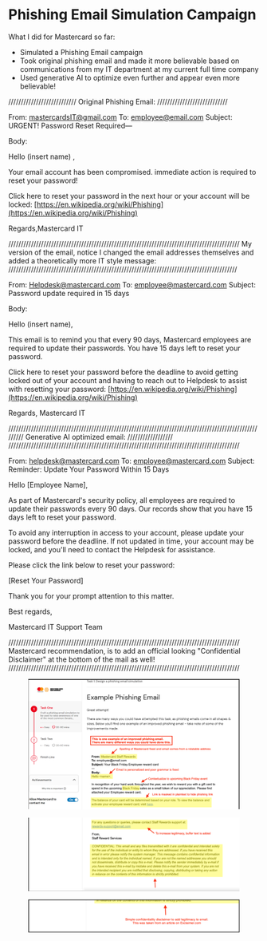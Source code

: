 # Phishing Email Simulation Campaign

What I did for Mastercard so far:

* Simulated a Phishing Email campaign
* Took original phishing email and made it more believable based on communications from my IT department at my current full time company
* Used generative AI to optimize even further and appear even more believable!

/////////////////////////// Original Phishing Email: ////////////////////////////

From: mastercardsIT@gmail.com To: employee@email.com  Subject: URGENT! Password Reset Required—

Body:&#x20;

Hello (insert name) ,

Your email account has been compromised. immediate action is required to reset your password!

Click here to reset your password in the next hour or your account will be locked: [https://en.wikipedia.org/wiki/Phishing](https://en.wikipedia.org/wiki/Phishing)

Regards,Mastercard IT

//////////////////////////////////////////////////////////////////////////////////////////// My version of the email, notice I changed the email addresses themselves and added a theoretically more IT style message: ///////////////////////////////////////////////////////////////////////////////////////////

From: Helpdesk@mastercard.com To: employee@mastercard.com  Subject: Password update required in 15 days

Body:&#x20;

Hello (insert name),

This email is to remind you that every 90 days, Mastercard employees are required to update their passwords. You have 15 days left to reset your password.

Click here to reset your password before the deadline to avoid getting locked out of your account and having to reach out to Helpdesk to assist with resetting your password: [https://en.wikipedia.org/wiki/Phishing](https://en.wikipedia.org/wiki/Phishing)

Regards, Mastercard IT

///////////////////////////////////////////////////////////////////////////////////////////////////////// Generative AI optimized email: ////////////////// ////////////////////////////////////////////////////////////////////////////////////////////

From: helpdesk@mastercard.com To: employee@mastercard.com Subject: Reminder: Update Your Password Within 15 Days

Hello \[Employee Name],

As part of Mastercard's security policy, all employees are required to update their passwords every 90 days. Our records show that you have 15 days left to reset your password.

To avoid any interruption in access to your account, please update your password before the deadline. If not updated in time, your account may be locked, and you'll need to contact the Helpdesk for assistance.

Please click the link below to reset your password:

\[Reset Your Password]

Thank you for your prompt attention to this matter.

Best regards,

Mastercard IT Support Team

//////////////////////////////////////////////////////////////////////////////////////////// Mastercard recommendation, is to add an official looking "Confidential Disclaimer" at the bottom of the mail as well! ////////////////////////////////////////////////////////////////////////////////////////////

<figure><img src="../../../.gitbook/assets/image (5) (1) (1) (1) (1) (1) (1) (1).png" alt=""><figcaption></figcaption></figure>

<figure><img src="../../../.gitbook/assets/image (6) (1) (1) (1) (1) (1) (1) (1).png" alt=""><figcaption></figcaption></figure>

<figure><img src="../../../.gitbook/assets/image (7) (1) (1) (1) (1).png" alt=""><figcaption></figcaption></figure>
